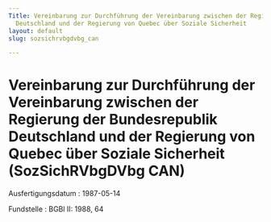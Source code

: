 ```yaml
---
Title: Vereinbarung zur Durchführung der Vereinbarung zwischen der Regierung der Bundesrepublik
  Deutschland und der Regierung von Quebec über Soziale Sicherheit
layout: default
slug: sozsichrvbgdvbg_can

---
```


# Vereinbarung zur Durchführung der Vereinbarung zwischen der Regierung der Bundesrepublik Deutschland und der Regierung von Quebec über Soziale Sicherheit (SozSichRVbgDVbg CAN)

Ausfertigungsdatum
:   1987-05-14

Fundstelle
:   BGBl II: 1988, 64


